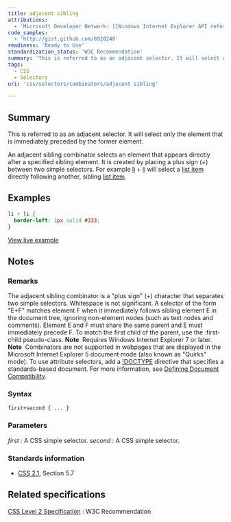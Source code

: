 ```yaml
---
title: adjacent sibling
attributions:
  - 'Microsoft Developer Network: [[Windows Internet Explorer API reference](http://msdn.microsoft.com/en-us/library/ie/hh828809%28v=vs.85%29.aspx) Article]'
code_samples:
  - 'http://gist.github.com/8928240'
readiness: 'Ready to Use'
standardization_status: 'W3C Recommendation'
summary: 'This is referred to as an adjacent selector. It will select only the element that is immediately preceded by the former element.'
tags:
  - CSS
  - Selectors
uri: 'css/selectors/combinators/adjacent sibling'

---
```

## Summary

This is referred to as an adjacent selector. It will select only the element that is immediately preceded by the former element.

 An adjacent sibling combinator selects an element that appears directly after a specified sibling element. It is created by placing a plus sign (+) between two simple selectors. For example [li](/html/elements/li) + [li](/html/elements/li) will select a [list item](/html/elements/li) directly following another, sibling [list item](/html/elements/li).

## Examples

``` css
li + li {
  border-left: 1px solid #333;
}
```

[View live example](http://code.webplatform.org/gist/8928240)

## Notes

### Remarks

The adjacent sibling combinator is a "plus sign" (+) character that separates two simple selectors. Whitespace is not significant. A selector of the form "E+F" matches element F when it immediately follows sibling element E in the document tree, ignoring non-element nodes (such as text nodes and comments). Element E and F must share the same parent and E must immediately precede F. To match the first child of the parent, use the :first-child pseudo-class. **Note**  Requires Windows Internet Explorer 7 or later. **Note**  Combinators are not supported in webpages that are displayed in the Microsoft Internet Explorer 5 document mode (also known as "Quirks" mode). To use attribute selectors, add a [!DOCTYPE](/html/elements/!DOCTYPE) directive that specifies a standards-based document. For more information, see [Defining Document Compatibility](http://go.microsoft.com/fwlink/p/?LinkID=125785).

### Syntax

`first+second { ... }`

### Parameters

*first*
:   A CSS simple selector.
*second*
:   A CSS simple selector.

### Standards information

-   [CSS 2.1](http://go.microsoft.com/fwlink/p/?linkid=203757), Section 5.7

## Related specifications

[CSS Level 2 Specification](http://www.w3.org/TR/CSS2/)
:   W3C Recommendation
